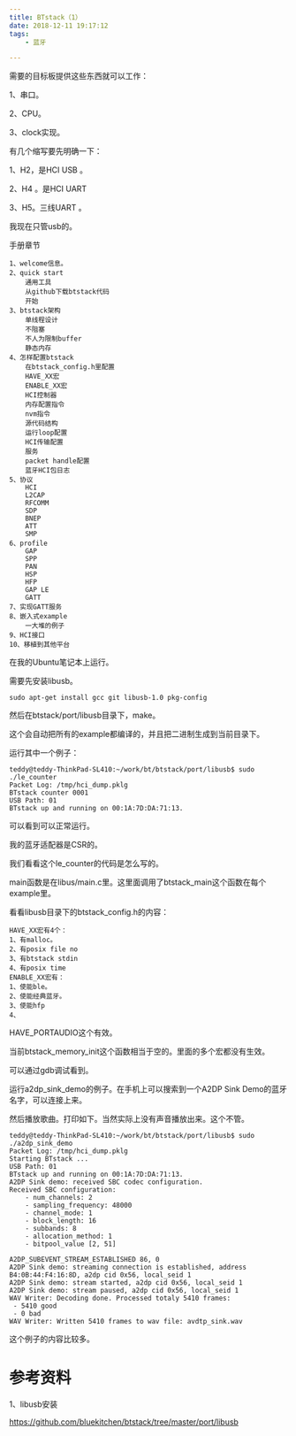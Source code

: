```yaml
---
title: BTstack（1）
date: 2018-12-11 19:17:12
tags:
	- 蓝牙

---
```




需要的目标板提供这些东西就可以工作：

1、串口。

2、CPU。

3、clock实现。



有几个缩写要先明确一下：

1、H2，是HCI USB 。

2、H4 。是HCI UART

3、H5。三线UART 。

我现在只管usb的。



手册章节

```
1、welcome信息。
2、quick start
	通用工具
	从github下载btstack代码
	开始
3、btstack架构
	单线程设计
	不阻塞
	不人为限制buffer
	静态内存
4、怎样配置btstack
	在btstack_config.h里配置
	HAVE_XX宏
	ENABLE_XX宏
	HCI控制器
	内存配置指令
	nvm指令
	源代码结构
	运行loop配置
	HCI传输配置
	服务
	packet handle配置
	蓝牙HCI包日志
5、协议
	HCI
	L2CAP
	RFCOMM
	SDP
	BNEP
	ATT
	SMP
6、profile
	GAP
	SPP
	PAN
	HSP
	HFP
	GAP LE
	GATT
7、实现GATT服务
8、嵌入式example
	一大堆的例子
9、HCI接口
10、移植到其他平台
```





在我的Ubuntu笔记本上运行。

需要先安装libusb。

```
sudo apt-get install gcc git libusb-1.0 pkg-config
```

然后在btstack/port/libusb目录下，make。

这个会自动把所有的example都编译的，并且把二进制生成到当前目录下。

运行其中一个例子：

```
teddy@teddy-ThinkPad-SL410:~/work/bt/btstack/port/libusb$ sudo ./le_counter 
Packet Log: /tmp/hci_dump.pklg
BTstack counter 0001
USB Path: 01
BTstack up and running on 00:1A:7D:DA:71:13.
```

可以看到可以正常运行。

我的蓝牙适配器是CSR的。

我们看看这个le_counter的代码是怎么写的。

main函数是在libus/main.c里。这里面调用了btstack_main这个函数在每个example里。



看看libusb目录下的btstack_config.h的内容：

```
HAVE_XX宏有4个：
1、有malloc。
2、有posix file no
3、有btstack stdin
4、有posix time
ENABLE_XX宏有：
1、使能ble。
2、使能经典蓝牙。
3、使能hfp 
4、
```

HAVE_PORTAUDIO这个有效。

当前btstack_memory_init这个函数相当于空的。里面的多个宏都没有生效。

可以通过gdb调试看到。



运行a2dp_sink_demo的例子。在手机上可以搜索到一个A2DP Sink Demo的蓝牙名字，可以连接上来。

然后播放歌曲。打印如下。当然实际上没有声音播放出来。这个不管。

```
teddy@teddy-ThinkPad-SL410:~/work/bt/btstack/port/libusb$ sudo ./a2dp_sink_demo 
Packet Log: /tmp/hci_dump.pklg
Starting BTstack ...
USB Path: 01
BTstack up and running on 00:1A:7D:DA:71:13.
A2DP Sink demo: received SBC codec configuration.
Received SBC configuration:
    - num_channels: 2
    - sampling_frequency: 48000
    - channel_mode: 1
    - block_length: 16
    - subbands: 8
    - allocation_method: 1
    - bitpool_value [2, 51] 

A2DP_SUBEVENT_STREAM_ESTABLISHED 86, 0 
A2DP Sink demo: streaming connection is established, address B4:0B:44:F4:16:8D, a2dp cid 0x56, local_seid 1
A2DP Sink demo: stream started, a2dp cid 0x56, local_seid 1
A2DP Sink demo: stream paused, a2dp cid 0x56, local_seid 1
WAV Writer: Decoding done. Processed totaly 5410 frames:
 - 5410 good
 - 0 bad
WAV Writer: Written 5410 frames to wav file: avdtp_sink.wav
```

这个例子的内容比较多。



# 参考资料

1、libusb安装

https://github.com/bluekitchen/btstack/tree/master/port/libusb